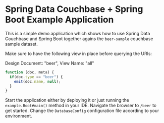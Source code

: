 # Spring Data Couchbase + Spring Boot Example Application

This is a simple demo application which shows how to use Spring Data Couchbase and Spring Boot together agains the
`beer-sample` couchbase sample dataset.

Make sure to have the following view in place before querying the URIs:

Design Document: "beer", View Name: "all"
```javascript
function (doc, meta) {
  if(doc.type == "beer") {
    emit(doc.name, null);
  }
}
```

Start the application either by deploying it or just running the `example.Boot#main()` method in your IDE. Navigate
the browser to `/beer` to get started. Change the `DatabaseConfig` configuration file according to your environment.